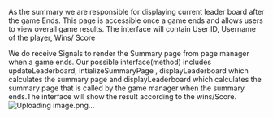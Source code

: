 As the summary we are responsible for displaying current leader board after the game Ends. This page is accessible once a game ends and allows users to view overall game results.
The interface will contain User ID, Username of the player, Wins/ Score

We do receive Signals to render the Summary page from page manager when a game ends.
Our possible interface(method) includes updateLeaderboard, intializeSummaryPage , displayLeaderboard which calculates the summary page and displayLeaderboard which calculates the summary page that is called by the game manager when the summary ends.The interface will show the result according to the wins/Score.
![Uploading image.png…]()
